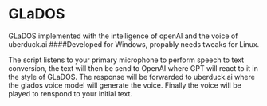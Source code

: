 # GLaDOS
GLaDOS implemented with the intelligence of openAI and the voice of uberduck.ai
####Developed for Windows, propably needs tweaks for Linux.

The script listens to your primary microphone to perform speech to text conversion, the text will then be send to OpenAI where GPT will react to it in the style of GLaDOS.
The response will be forwarded to uberduck.ai where the glados voice model will generate the voice. Finally the voice will be played to renspond to your initial text.
